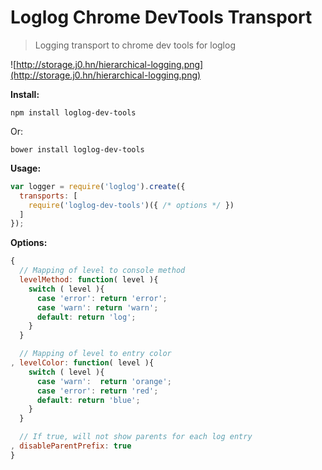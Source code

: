 # Loglog Chrome DevTools Transport

> Logging transport to chrome dev tools for loglog

![http://storage.j0.hn/hierarchical-logging.png](http://storage.j0.hn/hierarchical-logging.png)

__Install:__

```
npm install loglog-dev-tools
```

Or:

```
bower install loglog-dev-tools
```

__Usage:__

```javascript
var logger = require('loglog').create({
  transports: [
    require('loglog-dev-tools')({ /* options */ })
  ]
});
```

__Options:__

```javascript
{
  // Mapping of level to console method
  levelMethod: function( level ){
    switch ( level ){
      case 'error': return 'error';
      case 'warn': return 'warn';
      default: return 'log';
    }
  }

  // Mapping of level to entry color
, levelColor: function( level ){
    switch ( level ){
      case 'warn':  return 'orange';
      case 'error': return 'red';
      default: return 'blue';
    }
  }

  // If true, will not show parents for each log entry
, disableParentPrefix: true
}
```
